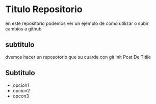 # Titulo Repositorio
en este repositorio podemos ver un ejemplo de como utilizar o subir cambios a github 
## subtitulo
dvemos hacer un reposotorio que su cuarde con git init
Post De Titile
## Subtitulo
* opcion1
* opcion2
* opcon3
